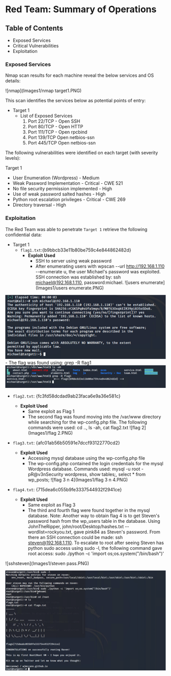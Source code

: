 # Red Team: Summary of Operations

## Table of Contents
- Exposed Services
- Critical Vulnerabilities
- Exploitation

### Exposed Services


Nmap scan results for each machine reveal the below services and OS details:

![nmap](Images1/nmap target1.PNG)

This scan identifies the services below as potential points of entry:
- Target 1
  - List of Exposed Services
	1. Port 22/TCP - Open SSH
	2. Port 80/TCP - Open HTTP
	3. Port 111/TCP - Open rpcbind
	4. Port 139/TCP Open netbios-ssn
	5. Port 445/TCP Open netbios-ssn

The following vulnerabilities were identified on each target (with severity levels):

Target 1
- User Enumeration (Wordpress) - Medium
- Weak Password Implementation - Critical - CWE 521
- No file security permission implemented - High
- Use of weak password salted hashes - High
- Python root escalation privileges - Critical - CWE 269
- Directory traversal - High


### Exploitation


The Red Team was able to penetrate `Target 1` retrieve the following confidential data:
- Target 1
  - `flag1.txt`:{b9bbcb33e11b80be759c4e844862482d}
    - **Exploit Used**
      - SSH to server using weak password
      - After enumerating users with wpscan --url http://192.168.1.110 --enumerate u, the user Michael's password was exploited. SSH connection was established by: ssh michael@192.168.1.110, password:michael.
![users enumerate](Images1/users enumerate.PNG)

![ssh](Images1/ssh.PNG)
      - The flag was found using: grep -R flag1
![flag1](Images1/flag1.PNG)

  - `flag2.txt`: {fc3fd58dcdad9ab23faca6e9a36e581c}
    - **Exploit Used**
      - Same exploit as Flag 1
      - The second flag was found moving into the /var/www directory while searching for the wp-config.php file. The following commands were used: cd .., ls -ah, cat flag2.txt
![flag 2](Images1/flag 2.PNG)
  
  - `flag3.txt`: {afc01ab56b50591e7dccf93122770cd2}
    - **Exploit Used**
      - Accessing mysql database using the wp-config.php file
      - The wp-config.php contained the login credentials for the mysql Wordpress database. Commands used: mysql -u root -pR@v3nSecurity wordpress, show tables;, select * from wp_posts;
![flag 3 n 4](Images1/flag 3 n 4.PNG)

  - `flag4.txt`: {715dea6c055b9fe3337544932f2941ce}
    - **Exploit Used**
      - Same exploit as Flag 3
      - The third and fourth flag were found together in the mysql database. Note: Another way to obtain flag 4 is to get Steven's password hash from the wp_users table in the database. Using JohnTheRipper, john/root/Desktop/hashes.txt --wordlist=rockyou.txt, gave pink84 as Steven's password. From there an SSH connection could be made: ssh steven@192.168.1.110. To escalate to root after seeing Steven has python sudo access using sudo -l, the following command gave root access: sudo ./python -c 'import os;os.system("/bin/bash")'

![sshsteven](Images1/steven pass.PNG)

![flag4](Images1/flag4.PNG)
